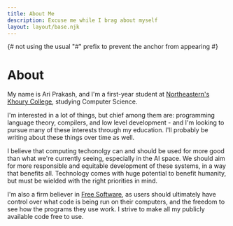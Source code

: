 ```yaml
---
title: About Me
description: Excuse me while I brag about myself
layout: layout/base.njk
---
```


{# not using the usual "#" prefix to prevent the anchor from appearing #}

<h1>About</h1>

My name is Ari Prakash, and I'm a first-year student at
[Northeastern's Khoury College](https://ccs.neu.edu), studying Computer Science.

I'm interested in a lot of things, but chief among them are: programming
language theory, compilers, and low level development - and I'm looking to
pursue many of these interests through my education. I'll probably be writing
about these things over time as well.

I believe that computing techonolgy can and should be used for more good than
what we're currently seeing, especially in the AI space. We should aim for more
responsible and equitable development of these systems, in a way that benefits
all. Technology comes with huge potential to benefit humanity, but must be
wielded with the right priorities in mind.

I'm also a firm believer in
[Free Software](https://www.gnu.org/philosophy/free-sw.html), as users should
ultimately have control over what code is being run on their computers, and the
freedom to see how the programs they use work. I strive to make all my publicly
available code free to use.
